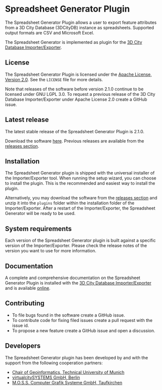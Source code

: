 Spreadsheet Generator Plugin
============================

The Spreadsheet Generator Plugin allows a user to export feature attributes from a 3D City Database (3DCityDB) instance as spreadsheets. Supported output formats are CSV and Microsoft Excel.

The Spreadsheet Generator is implemented as plugin for the [3D City Database Importer/Exporter](https://github.com/3dcitydb/importer-exporter). 

License
-------
The Spreadsheet Generator Plugin is licensed under the [Apache License, Version 2.0](http://www.apache.org/licenses/LICENSE-2.0). See the `LICENSE` file for more details.

Note that releases of the software before version 2.1.0 continue to be licensed under GNU LGPL 3.0. To request a previous release of the 3D City Database Importer/Exporter under Apache License 2.0 create a GitHub issue.

Latest release
--------------
The latest stable release of the Spreadsheet Generator Plugin is 2.1.0.

Download the software [here](https://github.com/3dcitydb/plugin-spreadsheet-generator/releases/download/v2.1.0/Spreadsheet-Generator-Plugin-v2.1.0.zip). Previous releases are available from the [releases section](https://github.com/3dcitydb/plugin-spreadsheet-generator/releases).

Installation
------------
The Spreadsheet Generator plugin is shipped with the universal installer of the Importer/Exporter tool. When running the setup wizard, you can choose to install the plugin. This is the recommended and easiest way to install the plugin.

Alternatively, you may download the software from the [releases section](https://github.com/3dcitydb/plugin-spreadsheet-generator/releases) and unzip it into the `plugins` folder within the installation folder of the Importer/Exporter. After a restart of the Importer/Exporter, the Spreadsheet Generator will be ready to be used.

System requirements
-------------------
Each version of the Spreadsheet Generator plugin is built against a specific version of the Importer/Exporter. Please check the release notes of the version you want to use for more information. 

Documentation
-------------
A complete and comprehensive documentation on the Spreadsheet Generator Plugin is installed with the [3D City Database Importer/Exporter](https://github.com/3dcitydb/importer-exporter) and is available [online](http://www.3dcitydb.org/3dcitydb/documentation/).

Contributing
------------
* To file bugs found in the software create a GitHub issue.
* To contribute code for fixing filed issues create a pull request with the issue id.
* To propose a new feature create a GitHub issue and open a discussion.

Developers
----------
The Spreadsheet Generator plugin has been developed by and with the support from the following cooperation partners:

* [Chair of Geoinformatics, Technical University of Munich](https://www.gis.bgu.tum.de/)
* [virtualcitySYSTEMS GmbH, Berlin](http://www.virtualcitysystems.de/)
* [M.O.S.S. Computer Grafik Systeme GmbH, Taufkirchen](http://www.moss.de/)
